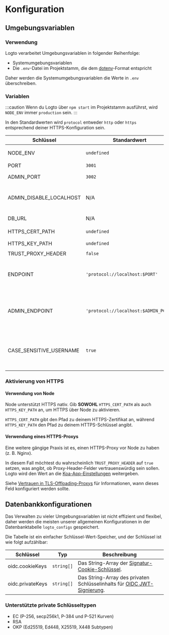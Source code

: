 # Konfiguration

## Umgebungsvariablen

### Verwendung

Logto verarbeitet Umgebungsvariablen in folgender Reihenfolge:

- Systemumgebungsvariablen
- Die `.env`-Datei im Projektstamm, die dem [dotenv](https://github.com/motdotla/dotenv#readme)-Format entspricht

Daher werden die Systemumgebungsvariablen die Werte in `.env` überschreiben.

### Variablen

:::caution
Wenn du Logto über `npm start` im Projektstamm ausführst, wird `NODE_ENV` immer `production` sein.
:::

In den Standardwerten wird `protocol` entweder `http` oder `https` entsprechend deiner HTTPS-Konfiguration sein.

| Schlüssel               | Standardwert                         | Typ                                                      | Beschreibung                                                                                                                                                                                                                                         |
| ----------------------- | ------------------------------------ | -------------------------------------------------------- | ---------------------------------------------------------------------------------------------------------------------------------------------------------------------------------------------------------------------------------------------------- |
| NODE_ENV                | `undefined`                          | <code>'production' &#124; 'test' &#124; undefined</code> | Welche Art von Umgebung, in der Logto läuft.                                                                                                                                                                                                         |
| PORT                    | `3001`                               | `number`                                                 | Der lokale Port, den Logto abhört.                                                                                                                                                                                                                   |
| ADMIN_PORT              | `3002`                               | `number`                                                 | Der lokale Port, den die Logto Admin-Konsole abhört.                                                                                                                                                                                                 |
| ADMIN_DISABLE_LOCALHOST | N/A                                  | <code>string &#124; boolean &#124; number</code>         | Setze es auf `1` oder `true`, um den Port für die Admin-Konsole zu deaktivieren. Wenn `ADMIN_ENDPOINT` nicht gesetzt ist, wird die Admin-Konsole vollständig deaktiviert.                                                                            |
| DB_URL                  | N/A                                  | `string`                                                 | Der [Postgres DSN](https://www.postgresql.org/docs/14/libpq-connect.html#id-1.7.3.8.3.6) für die Logto-Datenbank.                                                                                                                                    |
| HTTPS_CERT_PATH         | `undefined`                          | <code>string &#124; undefined</code>                     | Siehe [Aktivierung von HTTPS](#enabling-https) für Details.                                                                                                                                                                                          |
| HTTPS_KEY_PATH          | `undefined`                          | <code>string &#124; undefined</code>                     | Ebenso.                                                                                                                                                                                                                                              |
| TRUST_PROXY_HEADER      | `false`                              | `boolean`                                                | Ebenso.                                                                                                                                                                                                                                              |
| ENDPOINT                | `'protocol://localhost:$PORT'`       | `string`                                                 | Du kannst eine URL mit deiner benutzerdefinierten Domain für Online-Tests oder Produktion angeben. Dies wird auch den Wert des [OIDC-Ausstelleridentifikators](https://openid.net/specs/openid-connect-core-1_0.html#IssuerIdentifier) beeinflussen. |
| ADMIN_ENDPOINT          | `'protocol://localhost:$ADMIN_PORT'` | `string`                                                 | Du kannst eine URL mit deiner benutzerdefinierten Domain für die Produktion angeben (z. B. `ADMIN_ENDPOINT=https://admin.domain.com`). Dies wird auch den Wert der Admin-Konsole-Umleitungs-URIs beeinflussen.                                       |
| CASE_SENSITIVE_USERNAME | `true`                               | `boolean`                                                | Gibt an, ob der Benutzername groß-/kleinsensitiv ist. Sei vorsichtig beim Ändern dieses Wertes; Änderungen werden vorhandene Datenbanken nicht automatisch anpassen, was eine manuelle Verwaltung erfordert.                                         |

### Aktivierung von HTTPS

#### Verwendung von Node

Node unterstützt HTTPS nativ. Gib **SOWOHL** `HTTPS_CERT_PATH` als auch `HTTPS_KEY_PATH` an, um HTTPS über Node zu aktivieren.

`HTTPS_CERT_PATH` gibt den Pfad zu deinem HTTPS-Zertifikat an, während `HTTPS_KEY_PATH` den Pfad zu deinem HTTPS-Schlüssel angibt.

#### Verwendung eines HTTPS-Proxys

Eine weitere gängige Praxis ist es, einen HTTPS-Proxy vor Node zu haben (z. B. Nginx).

In diesem Fall möchtest du wahrscheinlich `TRUST_PROXY_HEADER` auf `true` setzen, was angibt, ob Proxy-Header-Felder vertrauenswürdig sein sollen. Logto wird den Wert an die [Koa-App-Einstellungen](https://github.com/koajs/koa/blob/master/docs/api/index.md#settings) weitergeben.

Siehe [Vertrauen in TLS-Offloading-Proxys](https://github.com/panva/node-oidc-provider/blob/main/docs/README.md#trusting-tls-offloading-proxies) für Informationen, wann dieses Feld konfiguriert werden sollte.

## Datenbankkonfigurationen

Das Verwalten zu vieler Umgebungsvariablen ist nicht effizient und flexibel, daher werden die meisten unserer allgemeinen Konfigurationen in der Datenbanktabelle `logto_configs` gespeichert.

Die Tabelle ist ein einfacher Schlüssel-Wert-Speicher, und der Schlüssel ist wie folgt aufzählbar:

| Schlüssel        | Typ                   | Beschreibung                                                                                                                             |
| ---------------- | --------------------- | ---------------------------------------------------------------------------------------------------------------------------------------- |
| oidc.cookieKeys  | <code>string[]</code> | Das String-Array der [Signatur-Cookie-Schlüssel](https://github.com/panva/node-oidc-provider/blob/main/docs/README.md#cookieskeys).      |
| oidc.privateKeys | <code>string[]</code> | Das String-Array des privaten Schlüsselinhalts für [OIDC JWT-Signierung](https://openid.net/specs/openid-connect-core-1_0.html#Signing). |

### Unterstützte private Schlüsseltypen

- EC (P-256, secp256k1, P-384 und P-521 Kurven)
- RSA
- OKP (Ed25519, Ed448, X25519, X448 Subtypen)

